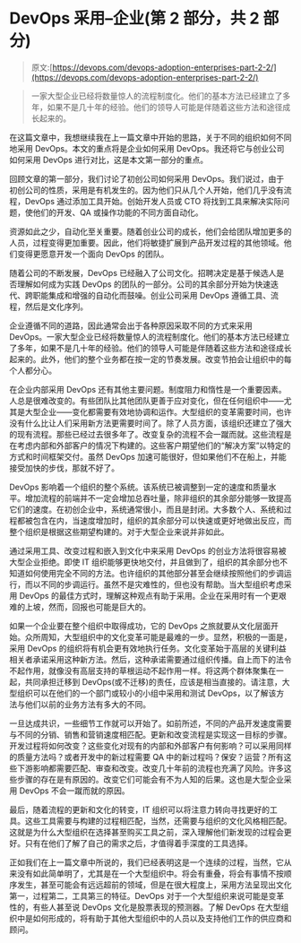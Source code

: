 # DevOps 采用–企业(第 2 部分，共 2 部分)

> 原文:[https://devops.com/devops-adoption-enterprises-part-2-2/](https://devops.com/devops-adoption-enterprises-part-2-2/)

> 一家大型企业已经将数量惊人的流程制度化。他们的基本方法已经建立了多年，如果不是几十年的经验。他们的领导人可能是伴随着这些方法和途径成长起来的。

在这篇文章中，我想继续我在上一篇文章中开始的思路，关于不同的组织如何不同地采用 DevOps。本文的重点将是企业如何采用 DevOps。我还将它与创业公司如何采用 DevOps 进行对比，这是本文第一部分的重点。

回顾文章的第一部分，我们讨论了初创公司如何采用 DevOps。我们说过，由于初创公司的性质，采用是有机发生的。因为他们只从几个人开始，他们几乎没有流程，DevOps 通过添加工具开始。创始开发人员或 CTO 将找到工具来解决实际问题，使他们的开发、QA 或操作功能的不同方面自动化。

资源如此之少，自动化至关重要。随着创业公司的成长，他们会给团队增加更多的人员，过程变得更加重要。因此，他们将敏捷扩展到产品开发过程的其他领域。他们变得更愿意开发一个面向 DevOps 的团队。

随着公司的不断发展，DevOps 已经融入了公司文化。招聘决定是基于候选人是否理解如何成为实践 DevOps 的团队的一部分。公司的其余部分开始为快速迭代、跨职能集成和增强的自动化而鼓噪。创业公司采用 DevOps 遵循工具、流程，然后是文化序列。

企业遵循不同的道路，因此通常会出于各种原因采取不同的方式来采用 DevOps。一家大型企业已经将数量惊人的流程制度化。他们的基本方法已经建立了多年，如果不是几十年的经验。他们的领导人可能是伴随着这些方法和途径成长起来的。此外，他们的整个业务都在按一定的节奏发展。改变节拍会让组织中的每个人都分心。

在企业内部采用 DevOps 还有其他主要问题。制度阻力和惰性是一个重要因素。人总是很难改变的。有些团队比其他团队更善于应对变化，但在任何组织中——尤其是大型企业——变化都需要有效地协调和运作。大型组织的变革需要时间，也许没有什么比让人们采用新方法更需要时间了。除了人员方面，该组织还建立了强大的现有流程。那些已经过去很多年了。改变复杂的流程不会一蹴而就。这些流程是在考虑内部和外部客户的情况下构建的。这些客户期望他们的“解决方案”以特定的方式和时间框架交付。虽然 DevOps 加速可能很好，但如果他们不在船上，并能接受加快的步伐，那就不好了。

DevOps 影响着一个组织的整个系统。该系统已被调整到一定的速度和质量水平。增加流程的前端并不一定会增加总吞吐量，除非组织的其余部分能够一致提高它们的速度。在初创企业中，系统通常很小，而且是封闭。大多数个人、系统和过程都被包含在内，当速度增加时，组织的其余部分可以快速或更好地做出反应，而整个组织是根据这些期望构建的。对于大型企业来说并非如此。

通过采用工具、改变过程和嵌入到文化中来采用 DevOps 的创业方法将很容易被大型企业拒绝。即使 IT 组织能够更快地交付，并且做到了，组织的其余部分也不知道如何使用完全不同的方法。也许组织的其他部分甚至会继续按照他们的步调运行，而以不同的步调运行。虽然不是灾难性的，但也没有帮助。当大型组织考虑采用 DevOps 的最佳方式时，理解这种观点有助于采用。企业在采用时有一个更艰难的上坡，然而，回报也可能是巨大的。

如果一个企业要在整个组织中取得成功，它的 DevOps 之旅就要从文化层面开始。众所周知，大型组织中的文化变革可能是最难的一步。显然，积极的一面是，采用 DevOps 的组织将有机会更有效地执行任务。文化变革始于高层的关键利益相关者承诺采用这种新方法。然后，这种承诺需要通过组织传播。自上而下的法令不起作用，就像没有高层支持的草根运动不起作用一样。将这两个群体聚集在一起，共同承担迁移到 DevOps(或不迁移)的责任，应该是相当直接的。请注意，大型组织可以在他们的一个部门或较小的小组中采用和测试 DevOps，以了解该方法与他们以前的业务方法有多大的不同。

一旦达成共识，一些细节工作就可以开始了。如前所述，不同的产品开发速度需要与不同的分销、销售和营销速度相匹配。更新和改变流程是实现这一目标的步骤。开发过程将如何改变？这些变化对现有的内部和外部客户有何影响？可以采用同样的质量方法吗？或者开发中的新过程需要 QA 中的新过程吗？保安？运营？所有这些下游影响都需要匹配、审查和改变。改变几十年前的流程也充满了风险。许多这些步骤的存在是有原因的。改变它们可能会有不为人知的后果。这也是大型企业采用 DevOps 不会一蹴而就的原因。

最后，随着流程的更新和文化的转变，IT 组织可以将注意力转向寻找更好的工具。这些工具需要与构建的过程相匹配，当然，还需要与组织的文化风格相匹配。这就是为什么大型组织在选择甚至购买工具之前，深入理解他们新发现的过程会更好。只有在他们了解了自己的需求之后，才值得着手深度的工具选择。

正如我们在上一篇文章中所说的，我们已经表明这是一个连续的过程，当然，它从来没有如此简单明了，尤其是在一个大型组织中。将会有重叠，将会有事情不按顺序发生，甚至可能会有远远超前的领域，但是在很大程度上，采用方法呈现出文化第一，过程第二，工具第三的特征。DevOps 对于一个大型组织来说可能是变革性的，有些人甚至说 DevOps 文化是股票表现的预测器。了解 DevOps 在大型组织中是如何形成的，将有助于其他大型组织中的人员以及支持他们工作的供应商和顾问。
